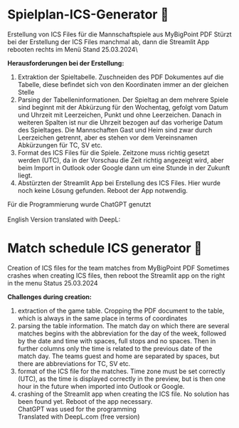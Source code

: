 # Spielplan-ICS-Generator :tennis:
Erstellung von ICS Files für die Mannschaftspiele aus MyBigPoint PDF
Stürzt bei der Erstellung der ICS Files manchmal ab, dann die Streamlit App rebooten rechts im Menü
Stand 25.03.2024\


**Herausforderungen bei der Erstellung:**
  1. Extraktion der Spieltabelle. Zuschneiden des PDF Dokumentes auf die Tabelle, diese befindet sich von den Koordinaten immer an der gleichen Stelle
  2. Parsing der Tabelleninformationen. Der Spieltag an dem mehrere Spiele sind beginnt mit der Abkürzung für den Wochentag,
     gefolgt vom Datum und Uhrzeit mit Leerzeichen, Punkt und ohne Leerzeichen. Danach in weiteren Spalten ist nur die Uhrzeit bezogen auf das vorherige Datum des Spieltages. Die Mannschaften Gast und Heim sind zwar durch Leerzeichen getrennt, aber es stehen vor dem Vereinsnamen Abkürzungen für TC,
     SV etc.
  3. Format des ICS Files für die Spiele. Zeitzone muss richtig gesetzt werden (UTC), da in der Vorschau die Zeit richtig angezeigt wird, aber beim Import in Outlook oder Google dann um eine Stunde in der Zukunft liegt.
  4. Abstürzten der Streamlit App bei Erstellung des ICS Files. Hier wurde noch keine Lösung gefunden. Reboot der App notwendig.

Für die Programmierung wurde ChatGPT genutzt
 \
 \
English Version translated with DeepL:
# Match schedule ICS generator :tennis:
Creation of ICS files for the team matches from MyBigPoint PDF
Sometimes crashes when creating ICS files, then reboot the Streamlit app on the right in the menu
Status 25.03.2024


**Challenges during creation:**
  1. extraction of the game table. Cropping the PDF document to the table, which is always in the same place in terms of coordinates
  2. parsing the table information. The match day on which there are several matches begins with the abbreviation for the day of the week,
     followed by the date and time with spaces, full stops and no spaces. Then in further columns only the time is related to the previous date of the match day. The teams guest and home are separated by spaces, but there are abbreviations for TC,
     SV etc.
  3. format of the ICS file for the matches. Time zone must be set correctly (UTC), as the time is displayed correctly in the preview, but is then one hour in the future when imported into Outlook or Google.
  4. crashing of the Streamlit app when creating the ICS file. No solution has been found yet. Reboot of the app necessary.
\
ChatGPT was used for the programming
\
Translated with DeepL.com (free version)
